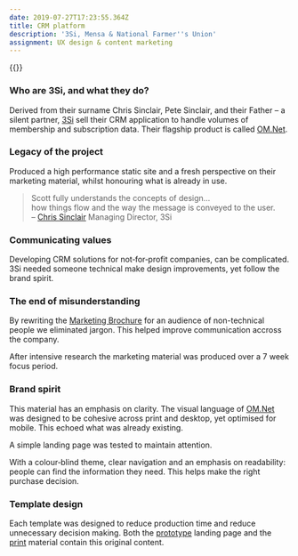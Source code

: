 ```yaml
---
date: 2019-07-27T17:23:55.364Z
title: CRM platform
description: '3Si, Mensa & National Farmer''s Union'
assignment: UX design & content marketing
---
```

{{<flickity src="https://inspiredlabs.co.uk/images/3si-sales.jpg" title="3Si marketing content" color="blue" selectCell="flkty.selectCell( value, isWrapped, isInstant )" >}}

### Who are 3Si, and what they do?

Derived from their surname Chris Sinclair, Pete Sinclair, and their Father – a silent partner, [3Si](http://inspiredlabs.co.uk/3-si.com/) sell their CRM application to handle volumes of membership and subscription data. Their flagship product is called  [OM.Net](http://inspiredlabs.co.uk/3-si.com/#modules).

### Legacy of the project

Produced a high performance static site and a fresh perspective on their marketing material, whilst honouring what is already in use.

> Scott fully understands the concepts of design…  
> how things flow and the way the message is conveyed to the user.  
> – [Chris Sinclair](http://inspiredlabs.co.uk/3-si.com/) Managing Director, 3Si

<!--### Explore

Marketing Brochure

### Visit

[3Si.com](http://inspiredlabs.co.uk/3-si.com/) [Marketing Brochure](http://inspiredlabs.co.uk/3-si.com/print/3si-infosheets-draft.pdf)

* * *

# About the production in detail

## UX designer | Template design for other designers | Writing marketing material
-->

### Communicating values
Developing CRM solutions for not‑for‑profit companies, can be complicated. 3Si needed someone technical make design improvements, yet follow the brand spirit. 

### The end of misunderstanding
By rewriting the [Marketing Brochure](http://inspiredlabs.co.uk/3-si.com/print/3si-infosheets-draft.pdf) for an audience of non-technical people we eliminated jargon. This helped improve communication accross the company.

After intensive research the marketing material was produced over a 7 week focus period. 

### Brand spirit
This material has an emphasis on clarity. The visual language of [OM.Net](http://inspiredlabs.co.uk/3-si.com/index.html#modules) was designed to be cohesive across print and desktop, yet optimised for mobile. This echoed what was already existing.

A simple landing page was tested to maintain attention. 

With a colour‑blind theme, clear navigation and an emphasis on readability: people can find the information they need. This helps make the right purchase decision.

### Template design
Each template was designed to reduce production time and reduce unnecessary decision making. Both the [prototype](http://inspiredlabs.co.uk/3-si.com/index.html) landing page and the [print](http://inspiredlabs.co.uk/3-si.com/print/3si-infosheets-draft.pdf) material contain this original content. 





<!--
*   3-Si.com typography
*   Integrity, customers choose them bc: they've been providing one app for a longtime.
*   goal: simplification (linguistic hygiene: clean up terms phrases and conventions, end jargon), scalability, less paper, overcome poor visual acuity, consolidate other marketing material. Be sensitive to what has gone before. Target at decision makers, NOT the end user... is this as integral as they are aiming to be?
*   2x new customers per. year.
*   Who makes them the most cash?

*   TEMPLATE DESIGN:
*   You can see examples of this template used here: www.retinart.net/media/images/secret-law-of-page-harmony/RETINART\_secret-law-of-page-harmony.pdf
*   Good link "secret-law-of-page-harmony" is from here: http://retinart.net/design-theory/

> Simple is harder than complex: you have to work hard to get your thinking clean to make it simple.  
> But it's worth it, because once you get there… you can move mountains.  
> – [Steve Jobs](#) Apple
-->
